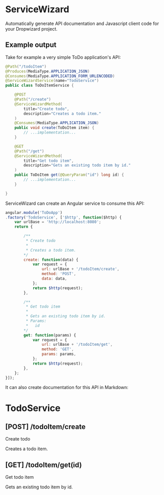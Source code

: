# ServiceWizard
Automatically generate API documentation and Javascript client code for your Dropwizard project.

## Example output
Take for example a very simple ToDo application's API:

```Java
@Path("/todoItem")
@Produces(MediaType.APPLICATION_JSON)
@Consumes(MediaType.APPLICATION_FORM_URLENCODED)
@ServiceWizardService(name="TodoService")
public class ToDoItemService {

	@POST
	@Path("/create")
	@ServiceWizardMethod(
		title="Create todo",
		description="Creates a todo item."
	)
	@Consumes(MediaType.APPLICATION_JSON)
	public void create(ToDoItem item) {
		// ...implementation...
	}

	@GET
	@Path("/get")
	@ServiceWizardMethod(
		title="Get todo item",
		description="Gets an existing todo item by id."
	)
	public ToDoItem get(@QueryParam("id") long id) {
		// ...implementation...
	}

}
```
	
ServiceWizard can create an Angular service to consume this API:
	
```Javascript
angular.module('ToDoApp')
.factory('TodoService', ['$http', function($http) {
    var urlBase = 'http://localhost:8080';
    return {

        /**
         * Create todo
         *
         * Creates a todo item.
        */
        create: function(data) {
            var request = {
                url: urlBase + '/todoItem/create',
                method: 'POST',
                data: data,
            };
            return $http(request);
        },

        /**
         * Get todo item
         *
         * Gets an existing todo item by id.
         * Params:
         *   id
        */
        get: function(params) {
            var request = {
                url: urlBase + '/todoItem/get',
                method: 'GET',
                params: params,
            };
            return $http(request);
        },
    };
}]);
```
	
It can also create documentation for this API in Markdown:
# TodoService
## [POST]   /todoItem/create
Create todo

Creates a todo item.
## [GET]    /todoItem/get(id)
Get todo item

Gets an existing todo item by id.
